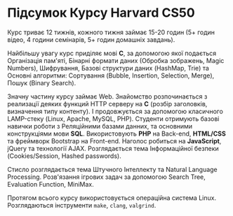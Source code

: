 # Підсумок Курсу **Harvard CS50**

Курс триває 12 тижнів, кожного тижня займає 15-20 годин (5+ годин відео, 4 години семінарів, 5+ годин домашніх завдань).

Найбільшу увагу курс приділяє мові **C**, за допомогою якої подається Організація пам'яті, Бінарні формати даних (Обробка зображень, Magic Numbers), Шифрування, Базові структури даних (HashMap, Trie) та Основні алгоритми: Сортування (Bubble, Insertion, Selection, Merge), Пошук (Binary Search).

Значну частину курсу займає Web. Знайомство розпочинається з реализації деяких функций HTTP серверу на **C** (розбір заголовків, визначення типу контенту). І продовжується за допомогою класичного LAMP-стеку (Linux, Apache, MySQL, PHP). Студенти отримують базові навички роботи з Реляційними базами данних, та основними конструкціями мови **SQL**. Використовують **PHP** на Back-end, **HTML/CSS** та фреймворк Bootstrap на Front-end. Наголос робиться на **JavaScript**, jQuery та технології AJAX. Розглядається тема Інформаційної безпеки (Cookies/Session, Hashed passwords).

Стисло розглядається тема Штучного Інтеллекту та Natural Language Processing. Розв'язання ігрових задач за допомогою Search Tree, Evaluation Function, MiniMax.

Протягом всього курсу використовується операційна система Linux. Розглядаються інструменти `make`, `clang`, `valgrind`.
